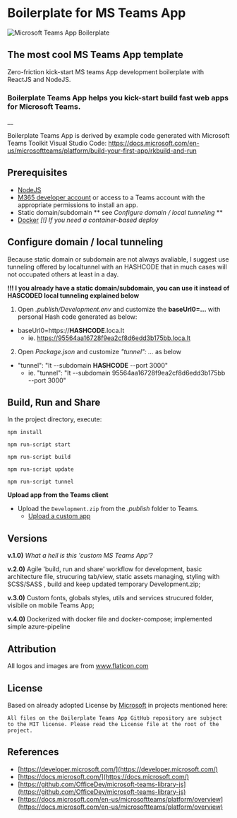 # Boilerplate for MS Teams App

![Microsoft Teams App Boilerplate](https://repository-images.githubusercontent.com/302612900/b918b380-0bfc-11eb-8ebb-811ad6be9815)

## The most cool MS Teams App template

Zero-friction kick-start MS teams App development boilerplate with ReactJS and NodeJS.

### Boilerplate Teams App helps you kick-start build fast web apps for Microsoft Teams.
__

Boilerplate Teams App is derived by example code generated with Microsoft Teams Toolkit Visual Studio Code: [https://docs.microsoft.com/en-us/microsoftteams/platform/build-your-first-app/rkbuild-and-run
](https://docs.microsoft.com/en-us/microsoftteams/platform/build-your-first-app/build-and-run
)

## Prerequisites
- [NodeJS](https://nodejs.org/en/)
- [M365 developer account](https://docs.microsoft.com/en-us/microsoftteams/platform/concepts/build-and-test/prepare-your-o365-tenant) or access to a Teams account with the appropriate permissions to install an app.
- Static domain/subdomain ** see *Configure domain / local tunneling* **
- [Docker](https://www.docker.com/) *[!] If you need a container-based deploy*


## Configure domain / local tunneling

Because static domain or subdomain are not always avaliable, I suggest use tunneling offered by localtunnel with an HASHCODE that in much cases will not occupated  others at least in a day. 

**!!! I you already have a static domain/subdomain, you can use it instead of HASCODED local tunneling explained below**

1) Open *.publish/Development.env* and customize the **baseUrl0=...** with personal Hash code generated as below:

- baseUrl0=https://**HASHCODE**.loca.lt
	- ie. https://95564aa16728f9ea2cf8d6edd3b175bb.loca.lt

2) Open *Package.json* and customize  *"tunnel": ...*  as below

- "tunnel": "lt --subdomain **HASHCODE** --port 3000"
	- ie. "tunnel": "lt --subdomain 95564aa16728f9ea2cf8d6edd3b175bb --port 3000"
 
## Build, Run and Share

In the project directory, execute:

`npm install`

`npm run-script start`

`npm run-script build`

`npm run-script update`

`npm run-script tunnel`

**Upload app from the Teams client**

- Upload the `Development.zip` from the *.publish* folder to Teams.
  - [Upload a custom app](https://aka.ms/teams-toolkit-uploadapp) 

## Versions

**v.1.0)** *What a hell is this 'custom MS Teams App'?*

**v.2.0)** Agile 'build, run and share' workflow for development, basic architecture file, strucuring tab/view, static assets managing, styling with SCSS/SASS , build and keep updated temporary Development.zip;

**v.3.0)** Custom fonts, globals styles, utils and services strucured folder, visibile on mobile Teams App;

**v.4.0)** Dockerized with docker file and docker-compose; implemented simple azure-pipeline 

## Attribution

All logos and images are from <a href="https://www.flaticon.com/" title="Flaticon">www.flaticon.com</a>

## License

Based on already adopted License by [Microsoft](https://github.com/OfficeDev/microsoft-teams-library-js
) in projects mentioned here:

	All files on the Boilerplate Teams App GitHub repository are subject to the MIT license. Please read the License file at the root of the project.


## References

- [https://developer.microsoft.com/](https://developer.microsoft.com/)
- [https://docs.microsoft.com/](https://docs.microsoft.com/)
- [https://github.com/OfficeDev/microsoft-teams-library-js](https://github.com/OfficeDev/microsoft-teams-library-js)
- [https://docs.microsoft.com/en-us/microsoftteams/platform/overview](https://docs.microsoft.com/en-us/microsoftteams/platform/overview)

